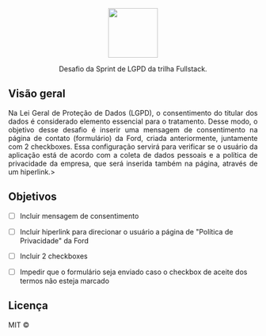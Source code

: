 <div align="center">
  <img src="https://user-images.githubusercontent.com/87024844/174501303-39220671-2f68-408b-9c1d-c3521896cac4.png" width="100">
  
  <p>Desafio da Sprint de LGPD da trilha Fullstack.</P>
</div>

<h2>Visão geral</h2>
<p align="justify">Na Lei Geral de Proteção de Dados (LGPD), o consentimento do titular dos dados é considerado elemento essencial para o tratamento. Desse modo, o objetivo desse desafio é inserir uma mensagem de consentimento na página de contato (formulário) da Ford, criada anteriormente, juntamente com 2 checkboxes. Essa configuração servirá para verificar se o usuário da aplicação está de acordo com a coleta de dados pessoais e a política de privacidade da empresa, que será inserida também na página, através de um hiperlink.>

<h2>Objetivos</h2> 

  - [ ] Incluir mensagem de consentimento
  - [ ] Incluir hiperlink para direcionar o usuário a página de "Política de Privacidade" da Ford 
  - [ ] Incluir 2 checkboxes 
  - [ ] Impedir que o formulário seja enviado caso o checkbox de aceite dos termos não esteja marcado  
  

<h2>Licença</h2> 

MIT © 
